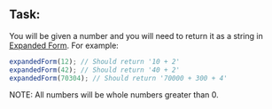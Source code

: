 ## Task:
You will be given a number and you will need to return it as a string in [Expanded Form](https://www.mathsisfun.com/definitions/expanded-notation.html). For example:
```javascript
expandedForm(12); // Should return '10 + 2'
expandedForm(42); // Should return '40 + 2'
expandedForm(70304); // Should return '70000 + 300 + 4'
```
NOTE: All numbers will be whole numbers greater than 0.